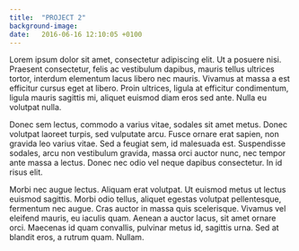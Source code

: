 ```yaml
---
title:  "PROJECT 2"
background-image:
date:   2016-06-16 12:10:05 +0100
---
```

Lorem ipsum dolor sit amet, consectetur adipiscing elit. Ut a posuere nisi. Praesent consectetur, felis ac vestibulum dapibus, mauris tellus ultrices tortor, interdum elementum lacus libero nec mauris. Vivamus at massa a est efficitur cursus eget at libero. Proin ultrices, ligula at efficitur condimentum, ligula mauris sagittis mi, aliquet euismod diam eros sed ante. Nulla eu volutpat nulla.

Donec sem lectus, commodo a varius vitae, sodales sit amet metus. Donec volutpat laoreet turpis, sed vulputate arcu. Fusce ornare erat sapien, non gravida leo varius vitae. Sed a feugiat sem, id malesuada est. Suspendisse sodales, arcu non vestibulum gravida, massa orci auctor nunc, nec tempor ante massa a lectus. Donec nec odio vel neque dapibus consectetur. In id risus elit.

Morbi nec augue lectus. Aliquam erat volutpat. Ut euismod metus ut lectus euismod sagittis. Morbi odio tellus, aliquet egestas volutpat pellentesque, fermentum nec augue. Cras auctor in massa quis scelerisque. Vivamus vel eleifend mauris, eu iaculis quam. Aenean a auctor lacus, sit amet ornare orci. Maecenas id quam convallis, pulvinar metus id, sagittis urna. Sed at blandit eros, a rutrum quam. Nullam.
